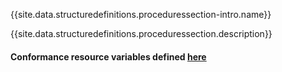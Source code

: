{{site.data.structuredefinitions.proceduressection-intro.name}}

{{site.data.structuredefinitions.proceduressection.description}}

#### Conformance resource variables defined [here](http://wiki.hl7.org/index.php?title=IG_Publisher_Documentation#Jekyll)
